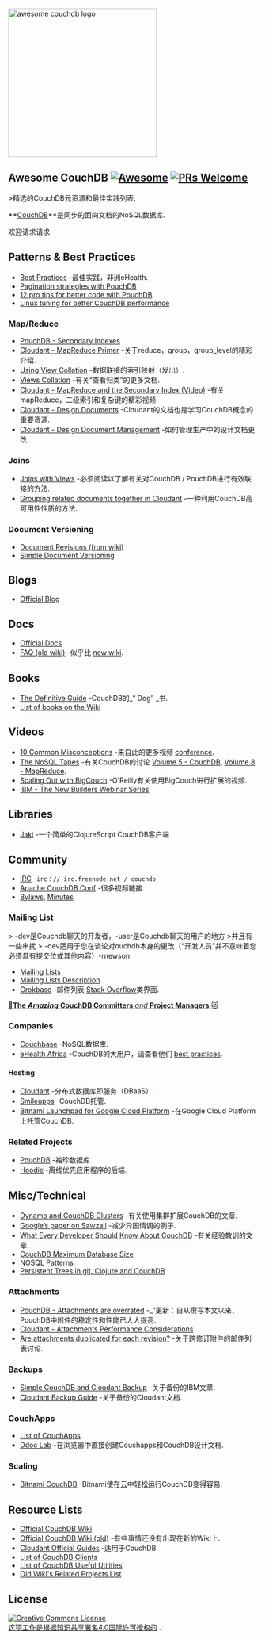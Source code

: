 <div class="github-widget" data-repo="quangv/awesome-couchdb"></div>
<script async src="https://pagead2.googlesyndication.com/pagead/js/adsbygoogle.js"></script><ins class="adsbygoogle" style="display:block" data-ad-client="ca-pub-6890694312814945" data-ad-slot="5473692530" data-ad-format="auto"  data-full-width-responsive="true"></ins><script>(adsbygoogle = window.adsbygoogle || []).push({});</script>
<p>
  <br>
  <img width="300" src="https://rawgit.com/quangv/awesome-couchdb/master/logo--couch.png" alt="awesome couchdb logo">
  <br>
</p>

## Awesome CouchDB [![Awesome](https://cdn.rawgit.com/sindresorhus/awesome/d7305f38d29fed78fa85652e3a63e154dd8e8829/media/badge.svg)](https://github.com/sindresorhus/awesome) [![PRs Welcome](https://img.shields.io/badge/PRs-welcome-brightgreen.svg?style=flat-square)](http://makeapullrequest.com)

&gt;精选的CouchDB元资源和最佳实践列表.

**[CouchDB](http://couchdb.apache.org/)**是同步的面向文档的NoSQL数据库.

欢迎请求请求.



## Patterns & Best Practices

- [Best Practices](http://ehealthafrica.github.io/couchdb-best-practices/) -最佳实践，非洲eHealth.
- [Pagination strategies with PouchDB ](https://pouchdb.com/2014/04/14/pagination-strategies-with-pouchdb.html)
- [12 pro tips for better code with PouchDB](https://pouchdb.com/2014/06/17/12-pro-tips-for-better-code-with-pouchdb.html)
- [Linux tuning for better CouchDB performance](https://github.com/assafmo/couchdb-linux-performance)


### Map/Reduce

- [PouchDB - Secondary Indexes](https://pouchdb.com/2014/05/01/secondary-indexes-have-landed-in-pouchdb.html)
- [Cloudant - MapReduce Primer](https://cloudant.com/blog/mapreduce-from-the-basics-to-the-actually-useful/#.WIDBfRsrKUl) -关于reduce，group，group_level的精彩介绍.
- [Using View Collation](http://docs.couchdb.org/en/2.0.0/couchapp/views/joins.html#using-view-collation) -数据联接的索引映射（发出）.
- [Views Collation](http://docs.couchdb.org/en/2.0.0/couchapp/views/collation.html) -有关“查看归类”的更多文档.
- [Cloudant - MapReduce and the Secondary Index (Video)](https://developer.ibm.com/clouddataservices/docs/cloudant/get-started/mapreduce-and-the-secondary-index/) -有关mapReduce，二级索引和复杂键的精彩视频.
- [Cloudant - Design Documents](https://docs.cloudant.com/design_documents.html) -Cloudant的文档也是学习CouchDB概念的重要资源.
- [Cloudant - Design Document Management](https://docs.cloudant.com/design_document_management.html) -如何管理生产中的设计文档更改.


### Joins

- [Joins with Views](http://docs.couchdb.org/en/2.0.0/couchapp/views/joins.html#joins-with-views) -必须阅读以了解有关对CouchDB / PouchDB进行有效联接的方法.
- [Grouping related documents together in Cloudant](https://docs.cloudant.com/transactions.html) -一种利用CouchDB高可用性性质的方法.


### Document Versioning

- [Document Revisions (from wiki)](https://wiki.apache.org/couchdb/Document_revisions?action=show&redirect=DocumentRevisions)
- [Simple Document Versioning](http://web.archive.org/web/20100701165612/http://blog.couch.io/post/632718824/simple-document-versioning-with-couchdb)


## Blogs

- [Official Blog](https://blog.couchdb.org/)


## Docs

- [Official Docs](http://docs.couchdb.org/)
- [FAQ (old wiki)](https://wiki.apache.org/couchdb/Frequently_asked_questions) -似乎比 [new wiki](https://cwiki.apache.org/confluence/display/COUCHDB/Frequently+Asked+Questions).

## Books

- [The Definitive Guide](http://guide.couchdb.org/) -CouchDB的_“ Dog” _书.
- [List of books on the Wiki](https://cwiki.apache.org/confluence/display/COUCHDB/Books)


## Videos

- [10 Common Misconceptions](https://www.youtube.com/watch?v=BKQ9kXKoHS810) -来自此的更多视频 [conference](http://conf.couchdb.org/).
- [The NoSQL Tapes](http://nosqltapes.com) -有关CouchDB的讨论 [Volume 5 - CouchDB](http://nosqltapes.com/video/hoffman-and-kocoloski-on-cloudant-and-couchdb), [Volume 8 - MapReduce](http://nosqltapes.com/video/understanding-mapreduce-with-mike-miller).
- [Scaling Out with BigCouch](http://www.oreilly.com/pub/e/1760) -O&#39;Reilly有关使用BigCouch进行扩展的视频.
- [IBM - The New Builders Webinar Series](https://event.on24.com/eventRegistration/EventLobbyServlet?target=reg20.jsp&partnerref=cdc&eventid=1240121&sessionid=1&key=9E23B44802902EAD0BB2603F0434742E&regTag=35370&sourcepage=register)

## Libraries

- [Jaki](https://github.com/pandeiro/jaki) -一个简单的ClojureScript CouchDB客户端

## Community

- [IRC](http://webchat.freenode.net/?channels=couchdb) -`irc：// irc.freenode.net / couchdb`
- [Apache CouchDB Conf](http://conf.couchdb.org/) -很多视频链接.
- [Bylaws](http://couchdb.apache.org/bylaws.html), [Minutes](https://whimsy.apache.org/board/minutes/CouchDB.html)


### Mailing List

&gt; -dev是Couchdb聊天的开发者，-user是Couchdb聊天的用户的地方
&gt;并且有一些串扰
&gt; -dev适用于您在谈论对ouchdb本身的更改（“开发人员”并不意味着您必须具有提交位或其他内容）-rnewson

- [Mailing Lists](https://mail-archives.apache.org/mod_mbox/#couchdb)
- [Mailing Lists Description](http://svn.apache.org/repos/asf/couchdb/site/htdocs/community/lists.html?p=900000)
- [Grokbase](http://grokbase.com/s/couchdb) -邮件列表 [Stack Overflow](http://stackoverflow.com/questions/tagged/couchdb)类界面.


[:star2:**The** ***Amazing*** **CouchDB Committers** *and* **Project Managers** :heart_eyes_cat:](http://people.apache.org/committers-by-project.html#couchdb) 


### Companies

- [Couchbase](https://www.couchbase.com/) -NoSQL数据库.
- [eHealth Africa](https://github.com/eHealthAfrica) -CouchDB的大用户，请查看他们 [best practices](https://github.com/eHealthAfrica/couchdb-best-practices).


#### Hosting

- [Cloudant](https://cloudant.com/) -分布式数据库即服务（DBaaS）.
- [Smileupps](https://www.smileupps.com/) -CouchDB托管.
- [Bitnami Launchpad for Google Cloud Platform](https://bitnami.com/stack/couchdb/cloud/google) -在Google Cloud Platform上托管CouchDB.


### Related Projects

- [PouchDB](https://pouchdb.com/) -袖珍数据库.
- [Hoodie](http://hood.ie/) -离线优先应用程序的后端.


## Misc/Technical

- [Dynamo and CouchDB Clusters](https://web.archive.org/web/20160311144130/https://cloudant.com/blog/dynamo-and-couchdb-clusters/#.WIEp4xsrKUk) -有关使用集群扩展CouchDB的文章.
- [Google’s paper on Sawzall](http://research.google.com/archive/sawzall.html) -减少异国情调的例子.
- [What Every Developer Should Know About CouchDB](http://www.dimagi.com/blog/what-every-developer-should-know-about-couchdb/) -有关经验教训的文章.
- [CouchDB Maximum Database Size](http://www.nosql.se/2011/09/couchdb-maximum-database-size/)
- [NOSQL Patterns](http://horicky.blogspot.com/2009/11/nosql-patterns.html)
- [Persistent Trees in git, Clojure and CouchDB](https://eclipsesource.com/blogs/2009/12/13/persistent-trees-in-git-clojure-and-couchdb-data-structure-convergence/)

### Attachments

- [PouchDB - Attachments are overrated](https://pouchdb.com/2014/06/17/12-pro-tips-for-better-code-with-pouchdb.html) -_“更新：自从撰写本文以来，PouchDB中附件的稳定性和性能已大大提高.
- [Cloudant - Attachments Performance Considerations](https://docs.cloudant.com/attachments.html#performance-considerations)
- [Are attachments duplicated for each revision?](http://grokbase.com/t/couchdb/user/14a1phbzrb/are-attachments-duplicated-for-each-revision-as-well) -关于跨修订附件的邮件列表讨论.


### Backups

- [Simple CouchDB and Cloudant Backup](https://developer.ibm.com/clouddataservices/2016/03/22/simple-couchdb-and-cloudant-backup/) -关于备份的IBM文章.
- [Cloudant Backup Guide](https://docs.cloudant.com/backup-guide.html) -关于备份的Cloudant文档.


### CouchApps

- [List of CouchApps](https://couchapp.readthedocs.io/en/latest/user/list-of-couchapps.html)
- [Ddoc Lab](http://ddoc.me/) -在浏览器中直接创建Couchapps和CouchDB设计文档.


### Scaling

- [Bitnami CouchDB](https://bitnami.com/stack/couchdb) -Bitnami使在云中轻松运行CouchDB变得容易.


## Resource Lists

- [Official CouchDB Wiki](https://cwiki.apache.org/confluence/display/COUCHDB/Apache+CouchDB+Wiki)
- [Official CouchDB Wiki (old)](https://wiki.apache.org/couchdb/) -有些事情还没有出现在新的Wiki上.
- [Cloudant Official Guides](https://docs.cloudant.com/guides.html) -适用于CouchDB.
- [List of CouchDB Clients](https://cwiki.apache.org/confluence/display/COUCHDB/CouchDB+clients)
- [List of CouchDB Useful Utilities](https://cwiki.apache.org/confluence/display/COUCHDB/Useful+utilities)
- [Old Wiki's Related Projects List](https://wiki.apache.org/couchdb/Related_Projects)

## License
<a rel="license" href="http://creativecommons.org/licenses/by/4.0/"><img alt="Creative Commons License" style="border-width:0" src="https://mirrors.creativecommons.org/presskit/buttons/88x31/svg/by.svg" /><br />这项工作是根据<a rel="license" href="http://creativecommons.org/licenses/by/4.0/">知识共享署名4.0国际许可授权的</a> .
